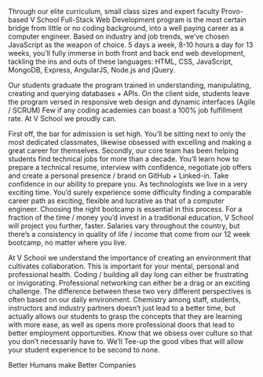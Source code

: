 Through our elite curriculum, small class sizes and expert faculty Provo-based V School Full-Stack Web Development program is the most certain bridge from little or no coding background, into a well paying career as a computer engineer.
Based on industry and job trends, we’ve chosen JavaScript as the weapon of choice. 5 days a week, 8-10 hours a day for 13 weeks, you’ll fully immerse in both front and back end web development, tackling the ins and outs of these languages: HTML, CSS, JavaScript, MongoDB, Express, AngularJS, Node.js and jQuery.

Our students graduate the program trained in understanding, manipulating, creating and querying databases + APIs. On the client side, students leave the program versed in responsive web design and dynamic interfaces (Agile / SCRUM)
Few if any coding academies can boast a 100% job fulfillment rate. At V School we proudly can.

First off, the bar for admission is set high. You’ll be sitting next to only the most dedicated classmates, likewise obsessed with excelling and making a great career for themselves.
Secondly, our core team has been helping students find technical jobs for more than a decade. You’ll learn how to prepare a technical resume, interview with confidence, negotiate job offers and create a personal presence / brand on GitHub + Linked-in. Take confidence in our ability to prepare you.
As technologists we live in a very exciting time. You’d surely experience some difficulty finding a comparable career path as exciting, flexible and lucrative as that of a computer engineer. Choosing the right bootcamp is essential in this process. For a fraction of the time / money you’d invest in a traditional education, V School will project you further, faster.
Salaries vary throughout the country, but there’s a consistency in quality of life / income that come from our 12 week bootcamp, no matter where you live.

At V School we understand the importance of creating an environment that cultivates collaboration. This is important for your mental, personal and professional health. Coding / building all day long can either be frustrating or invigorating. Professional networking can either be a drag or an exciting challenge. The difference between these two very different perspectives is often based on our daily environment. Chemistry among staff, students, instructors and industry partners doesn’t just lead to a better time, but actually allows our students to grasp the concepts that they are learning with more ease, as well as opens more professional doors that lead to better employment opportunities.
Know that we obsess over culture so that you don’t necessarily have to. We’ll Tee-up the good vibes that will allow your student experience to be second to none.

Better Humans make Better Companies

